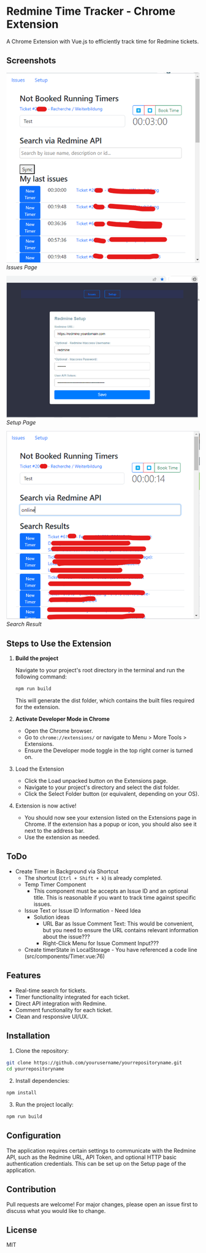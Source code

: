 # Redmine Time Tracker - Chrome Extension

A Chrome Extension with Vue.js to efficiently track time for Redmine tickets.

## Screenshots

![Issues Page](/screenshots/issues-page.png)
_Issues Page_

![Setup Page](/screenshots/setup-page.png)
_Setup Page_

![Search Result](/screenshots/search-results.png)
_Search Result_

## Steps to Use the Extension

1. **Build the project**

   Navigate to your project's root directory in the terminal and run the following command:

   ```bash
   npm run build
   ```
   This will generate the dist folder, which contains the built files required for the extension.

2. **Activate Developer Mode in Chrome**
   * Open the Chrome browser.
   * Go to `chrome://extensions/` or navigate to Menu > More Tools > Extensions.
   * Ensure the Developer mode toggle in the top right corner is turned on.

3. Load the Extension
   * Click the Load unpacked button on the Extensions page.
   * Navigate to your project's directory and select the dist folder.
   * Click the Select Folder button (or equivalent, depending on your OS).

4. Extension is now active!
   * You should now see your extension listed on the Extensions page in Chrome. If the extension has a popup or icon, you should also see it next to the address bar.
   * Use the extension as needed.


## ToDo

* Create Timer in Background via Shortcut
   * The shortcut (`Ctrl + Shift + k`) is already completed. 
   * Temp Timer Component
        * This component must be accepts an Issue ID and an optional title. This is reasonable if you want to track time against specific issues.
   *  Issue Text or Issue ID Information - Need Idea
        * Solution ideas
            * URL Bar as Issue Comment Text: This would be convenient, but you need to ensure the URL contains relevant information about the issue???
            * Right-Click Menu for Issue Comment Input???
   * Create timerState in LocalStorage - You have referenced a code line (src/components/Timer.vue:76)


## Features

- Real-time search for tickets.
- Timer functionality integrated for each ticket.
- Direct API integration with Redmine.
- Comment functionality for each ticket.
- Clean and responsive UI/UX.

## Installation

1. Clone the repository:
```bash
git clone https://github.com/yourusername/yourrepositoryname.git
cd yourrepositoryname
````

2. Install dependencies:
```bash
npm install

````


3. Run the project locally:
```bash
npm run build

````


## Configuration
The application requires certain settings to communicate with the Redmine API, such as the Redmine URL,
API Token, and optional HTTP basic authentication credentials. This can be set up on the Setup page of the application.





## Contribution
Pull requests are welcome! For major changes, please open an issue first to discuss what you would like to change.



## License
MIT












